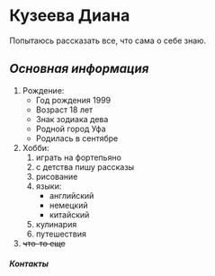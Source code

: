 # **Кузеева Диана**
Попытаюсь рассказать все, что сама о себе знаю.
## *Основная информация*
1. Рождение:
    - Год рождения 1999
    - Возраст 18 лет
    - Знак зодиака дева
    - Родной город Уфа
    - Родилась в сентябре
2. Хобби: 
    1. играть на фортепьяно
    2. с детства пишу рассказы
    3. рисование
    4. языки:
          * английский
          * немецкий
          * китайский
    5. кулинария
    6. путешествия
3. ~~что-то еще~~
##### *Контакты*

